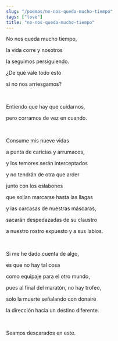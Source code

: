 ```yaml
---
slug: "/poemas/no-nos-queda-mucho-tiempo"
tags: ["love"]
title: "no-nos-queda-mucho-tiempo"
---
```

No nos queda mucho tiempo,

la vida corre y nosotros

la seguimos persiguiendo.

¿De qué vale todo esto

si no nos arriesgamos?

&nbsp;

Entiendo que hay que cuidarnos,

pero corramos de vez en cuando.

&nbsp;

Consume mis nueve vidas

a punta de caricias y arrumacos,

y los temores serán interceptados

y no tendrán de otra que arder

junto con los eslabones

que solían marcarse hasta las llagas

y las carcasas de nuestras máscaras,

sacarán despedazadas de su claustro

a nuestro rostro expuesto y a sus labios.

&nbsp;

Si me he dado cuenta de algo,

es que no hay tal cosa

como equipaje para el otro mundo,

pues al final del maratón, no hay trofeo,

solo la muerte señalando con donaire

la dirección hacia un destino diferente.

&nbsp;

Seamos descarados en este.